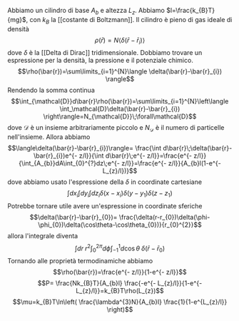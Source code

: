 Abbiamo un cilindro di base $A_{b}$ e altezza $L_{z}$. Abbiamo $l=\frac{k_{B}T}{mg}$, con $k_{B}$ la [[costante di Boltzmann]]. Il cilindro è pieno di gas ideale di densità
$$\rho(\bar{r})=N \langle \delta(\bar{r}-\bar{r}_{i}) \rangle$$
dove $\delta$ è la [[Delta di Dirac]] tridimensionale. Dobbiamo trovare un espressione per la densità, la pressione e il potenziale chimico.
$$\rho(\bar{r})=\sum\limits_{i=1}^{N}\langle \delta(\bar{r}-\bar{r}_{i}) \rangle$$
Rendendo la somma continua
$$\int_{\mathcal{D}}d\bar{r}\rho(\bar{r})=\sum\limits_{i=1}^{N}\left\langle \int_\mathcal{D}\delta(\bar{r}-\bar{r}_{i}) \right\rangle=N_{\mathcal{D}}\;\forall\mathcal{D}$$
dove $\mathcal{D}$ è un insieme arbitrariamente piccolo e $N_{\mathcal{D}}$ è il numero di particelle nell'insieme. Allora abbiamo
$$\langle\delta(\bar{r}-\bar{r}_{i})\rangle= \frac{\int d\bar{r}\;\delta(\bar{r}-\bar{r}_{i})e^{- z/l}}{\int d\bar{r}\;e^{- z/l}}=\frac{e^{- z/l}}{\int_{A_{b}}dA\int_{0}^{?}dz\;e^{- z/l}}=\frac{e^{- z/l}}{A_{b}l(1-e^{- L_{z}/l})}$$
dove abbiamo usato l'espressione della $\delta$ in coordinate cartesiane
$$\int dx_{i}\int dy_{i}\int dz_{i} \delta(x-x_{i})\delta(y-y_{1})\delta(z-z_{1})$$
Potrebbe tornare utile avere un'espressione in coordinate sferiche
$$\delta(\bar{r}-\bar{r}_{0})= \frac{\delta(r-r_{0})\delta(\phi-\phi_{0})\delta(\cos\theta-\cos\theta_{0})}{r_{0}^{2}}$$
allora l'integrale diventa
$$\int dr\;r^{2}\int_{0}^{2\pi}d\phi\int_{-1}^{1}d\cos\theta\;\delta(\bar{r}-\bar{r}_{0})$$
Tornando alle proprietà termodinamiche abbiamo
$$\rho(\bar{r})=\frac{e^{- z/l}}{1-e^{- z/l}}$$
$$P= \frac{Nk_{B}T}{A_{b}l} \frac{-e^{- L_{z}/l}}{1-e^{- L_{z}/l}}=k_{B}T\rho(L_{z})$$
$$\mu=k_{B}T\ln\left( \frac{\lambda^{3}N}{A_{b}l} \frac{1}{1-e^{L_{z}/l}} \right)$$
